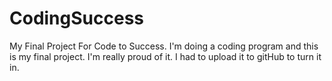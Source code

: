 # CodingSuccess
My Final Project For Code to Success.
I'm doing a coding program and this is my final project. I'm really proud of it. I had to upload it to gitHub to turn it in.
